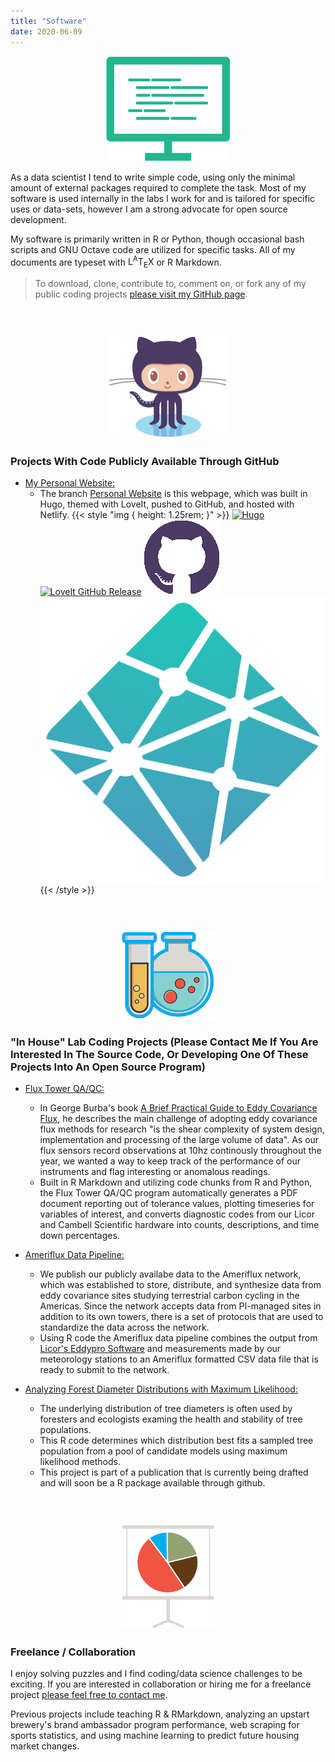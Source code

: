 ```yaml
---
title: "Software"
date: 2020-06-09
---
```


<p align="center">
<img src="Computer.png", width =200>
</p>


As a data scientist I tend to write simple code, using only the minimal amount of external
packages required to complete the task. Most of my software is used internally in the labs I work for
and is tailored for specific uses or data-sets, however I am a strong advocate for open source development.

My software is primarily written in R or Python, though occasional bash scripts and GNU Octave
code are utilized for specific tasks. All of my documents are typeset with <span class="latex">L<sup>A</sup>T<sub>E</sub>X</span> or R Markdown.


> To download, clone, contribute to, comment on, or fork any of my public coding projects [please visit my GitHub page](https://github.com/JeremyDForsythe).

<p style="margin-bottom:1.5cm;"></p>

<p align="center">
<img src="Octocat.png", width =200>
</p>

### Projects With Code Publicly Available Through GitHub

* <span style="text-decoration:underline"> My Personal Website:</span>
  * The branch [Personal Website](https://github.com/JeremyDForsythe/PersonalWebsite)
is this webpage, which was built in Hugo, themed with LoveIt, pushed to GitHub, and hosted with Netlify.
{{< style "img { height: 1.25rem; }" >}}
[![Hugo](https://img.shields.io/badge/Hugo-%5E0.62.0-ff4088?style=flat-square&logo=hugo)](https://gohugo.io/)
[![LoveIt GitHub Release](https://img.shields.io/github/v/release/dillonzq/LoveIt?style=flat-square)](https://github.com/dillonzq/LoveIt/releases)
[![GitHub](GitHub.png)](https://www.github.com/)
[![Netlify](Netlify.png)](https://www.netlify.com/)
{{< /style >}}

<p style="margin-bottom:1.5cm;"></p>

<p align="center">
<img src="Lab.png", width =150>
</p>

### "In House" Lab Coding Projects (Please Contact Me If You Are Interested In The Source Code, Or Developing One Of These Projects Into An Open Source Program)

* <span style="text-decoration:underline"> Flux Tower QA/QC:</span> 
  * In George Burba's book [A Brief Practical Guide to Eddy Covariance Flux](https://www.licor.com/env/pdf/eddy_covariance/Brief_Intro_Eddy_Covariance.pdf), he describes the main challenge of adopting eddy covariance flux methods for research "is the shear complexity of system design, implementation and processing of the large volume of data". As our flux sensors record observations at 10hz continously throughout the year, we wanted a way to keep track of the performance of our instruments and flag interesting or anomalous readings. 
  * Built in R Markdown and utilizing code chunks from R and Python, the Flux Tower QA/QC program automatically generates a PDF document reporting out of tolerance values, plotting timeseries for variables of interest, and converts diagnostic codes from our Licor and Cambell Scientific hardware into counts, descriptions, and time down percentages. 

* <span style="text-decoration:underline"> Ameriflux Data Pipeline:</span>  
  * We publish our publicly availabe data to the Ameriflux network, which was established to store, distribute, and synthesize data from eddy covariance sites studying terrestrial carbon cycling in the Americas. Since the network accepts data from PI-managed sites in addition to its own towers, there is a set of protocols that are used to standardize the data across the network. 
  * Using R code the Ameriflux data pipeline combines the output from [Licor's Eddypro Software](https://www.licor.com/env/support/EddyPro/home.html) and measurements made by our meteorology stations to an Ameriflux formatted CSV data file that is ready to submit to the network.

* <span style="text-decoration:underline"> Analyzing Forest Diameter Distributions with Maximum Likelihood:</span>
  * The underlying distribution of tree diameters is often used by foresters and ecologists examing the health and stability of tree populations.
  * This R code determines which distribution best fits a sampled tree population from a pool of candidate models using maximum likelihood methods.
  * This project is part of a publication that is currently being drafted and will soon be a R package available through github.

<p style="margin-bottom:1.5cm;"></p>

<p align="center">
<img src="Chart.png", width =150>
</p>

### Freelance / Collaboration

I enjoy solving puzzles and I find coding/data science challenges to be exciting. If you are interested in collaboration or hiring me for a freelance project <a href = "mailto: jdforsy@g.clemson.edu">please feel free to contact me</a>.

Previous projects include teaching R & RMarkdown, analyzing an upstart brewery's brand
ambassador program performance, web scraping for sports statistics, and
using machine learning to predict future housing market changes.

<p align="center" style="margin-top:1.25cm;"><i class='fas fa-tree'></i><i class='fas fa-tree'></i><i class='fas fa-tree'></i></p>
